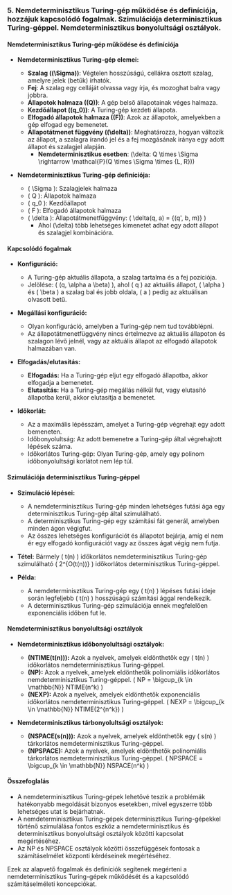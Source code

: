 ### 5. Nemdeterminisztikus Turing-gép működése és definíciója, hozzájuk kapcsolódó fogalmak. Szimulációja determinisztikus Turing-géppel. Nemdeterminisztikus bonyolultsági osztályok.

#### Nemdeterminisztikus Turing-gép működése és definíciója

- **Nemdeterminisztikus Turing-gép elemei:**
  - **Szalag (\(\Sigma\))**: Végtelen hosszúságú, cellákra osztott szalag, amelyre jelek (betűk) írhatók.
  - **Fej**: A szalag egy celláját olvassa vagy írja, és mozoghat balra vagy jobbra.
  - **Állapotok halmaza (\(Q\))**: A gép belső állapotainak véges halmaza.
  - **Kezdőállapot (\(q_0\))**: A Turing-gép kezdeti állapota.
  - **Elfogadó állapotok halmaza (\(F\))**: Azok az állapotok, amelyekben a gép elfogad egy bemenetet.
  - **Állapotátmenet függvény (\(\delta\))**: Meghatározza, hogyan változik az állapot, a szalagra írandó jel és a fej mozgásának iránya egy adott állapot és szalagjel alapján.
    - **Nemdeterminisztikus esetben**: \(\delta: Q \times \Sigma \rightarrow \mathcal{P}(Q \times \Sigma \times \{L, R\})\)

- **Nemdeterminisztikus Turing-gép definíciója:**
  - \( \Sigma \): Szalagjelek halmaza
  - \( Q \): Állapotok halmaza
  - \( q_0 \): Kezdőállapot
  - \( F \): Elfogadó állapotok halmaza
  - \( \delta \): Állapotátmenetfüggvény: \( \delta(q, a) = \{(q', b, m)\} \)
    - Ahol \(\delta\) több lehetséges kimenetet adhat egy adott állapot és szalagjel kombinációra.

#### Kapcsolódó fogalmak

- **Konfiguráció:**
  - A Turing-gép aktuális állapota, a szalag tartalma és a fej pozíciója.
  - Jelölése: \( (q, \alpha a \beta) \), ahol \( q \) az aktuális állapot, \( \alpha \) és \( \beta \) a szalag bal és jobb oldala, \( a \) pedig az aktuálisan olvasott betű.
  
- **Megállási konfiguráció:**
  - Olyan konfiguráció, amelyben a Turing-gép nem tud továbblépni.
  - Az állapotátmenetfüggvény nincs értelmezve az aktuális állapoton és szalagon lévő jelnél, vagy az aktuális állapot az elfogadó állapotok halmazában van.

- **Elfogadás/elutasítás:**
  - **Elfogadás:** Ha a Turing-gép eljut egy elfogadó állapotba, akkor elfogadja a bemenetet.
  - **Elutasítás:** Ha a Turing-gép megállás nélkül fut, vagy elutasító állapotba kerül, akkor elutasítja a bemenetet.

- **Időkorlát:**
  - Az a maximális lépésszám, amelyet a Turing-gép végrehajt egy adott bemeneten.
  - Időbonyolultság: Az adott bemenetre a Turing-gép által végrehajtott lépések száma.
  - Időkorlátos Turing-gép: Olyan Turing-gép, amely egy polinom időbonyolultsági korlátot nem lép túl.

#### Szimulációja determinisztikus Turing-géppel

- **Szimuláció lépései:**
  - A nemdeterminisztikus Turing-gép minden lehetséges futási ága egy determinisztikus Turing-gép által szimulálható.
  - A determinisztikus Turing-gép egy számítási fát generál, amelyben minden ágon végigfut.
  - Az összes lehetséges konfigurációt és állapotot bejárja, amíg el nem ér egy elfogadó konfigurációt vagy az összes ágat végig nem futja.

- **Tétel:** Bármely \( t(n) \) időkorlátos nemdeterminisztikus Turing-gép szimulálható \( 2^{O(t(n))} \) időkorlátos determinisztikus Turing-géppel.

- **Példa:**
  - A nemdeterminisztikus Turing-gép egy \( t(n) \) lépéses futási ideje során legfeljebb \( t(n) \) hosszúságú számítási ággal rendelkezik.
  - A determinisztikus Turing-gép szimulációja ennek megfelelően exponenciális időben fut le.

#### Nemdeterminisztikus bonyolultsági osztályok

- **Nemdeterminisztikus időbonyolultsági osztályok:**
  - **\(NTIME(t(n))\):** Azok a nyelvek, amelyek eldönthetők egy \( t(n) \) időkorlátos nemdeterminisztikus Turing-géppel.
  - **\(NP\):** Azok a nyelvek, amelyek eldönthetők polinomiális időkorlátos nemdeterminisztikus Turing-géppel. \( NP = \bigcup_{k \in \mathbb{N}} NTIME(n^k) \)
  - **\(NEXP\):** Azok a nyelvek, amelyek eldönthetők exponenciális időkorlátos nemdeterminisztikus Turing-géppel. \( NEXP = \bigcup_{k \in \mathbb{N}} NTIME(2^{n^k}) \)

- **Nemdeterminisztikus tárbonyolultsági osztályok:**
  - **\(NSPACE(s(n))\):** Azok a nyelvek, amelyek eldönthetők egy \( s(n) \) tárkorlátos nemdeterminisztikus Turing-géppel.
  - **\(NPSPACE\):** Azok a nyelvek, amelyek eldönthetők polinomiális tárkorlátos nemdeterminisztikus Turing-géppel. \( NPSPACE = \bigcup_{k \in \mathbb{N}} NSPACE(n^k) \)

#### Összefoglalás

- A nemdeterminisztikus Turing-gépek lehetővé teszik a problémák hatékonyabb megoldását bizonyos esetekben, mivel egyszerre több lehetséges utat is bejárhatnak.
- A nemdeterminisztikus Turing-gépek determinisztikus Turing-gépekkel történő szimulálása fontos eszköz a nemdeterminisztikus és determinisztikus bonyolultsági osztályok közötti kapcsolat megértéséhez.
- Az NP és NPSPACE osztályok közötti összefüggések fontosak a számításelmélet központi kérdéseinek megértéséhez.

Ezek az alapvető fogalmak és definíciók segítenek megérteni a nemdeterminisztikus Turing-gépek működését és a kapcsolódó számításelméleti koncepciókat.